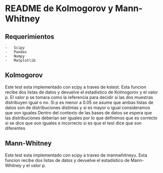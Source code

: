 # README de Kolmogorov y Mann-Whitney

## Requerimientos 
    -   Scipy
    -   Pandas
    -   Numpy
    -   Matplotlib

## Kolmogorov

Este test esta implementado con scipy a traves de kstest. Esta funcion recibe dos listas de datos y devuelve el estadistico de Kolmogorov y el valor p.
El valor p se tomara como la referencia para decidir si las dos muestras distribuyen igual o no. 
Si p es menor a 0.05 se asume que ambas listas de datos son de distribuciones distintas y si es mayor o igual consideramos que son iguales
Dentro del contexto de las bases de datos se espera que las distribuciones deberian ser iguales por lo que definimos que es correcto si se dice que son iguales e incorrecto si es que el test dice que son diferentes

## Mann-Whitney

Este test esta implementado con scipy a traves de mannwhitneyu. Esta funcion recibe dos listas de datos y devuelve el estadistico de Mann-Whitney y el valor p.
